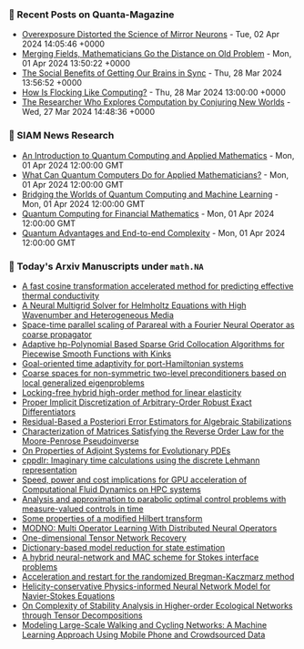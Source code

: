### 📝 Recent Posts on Quanta-Magazine
<!-- quanta starts -->
* <a href="https://www.quantamagazine.org/overexposure-distorted-the-science-of-mirror-neurons-20240402/">Overexposure Distorted the Science of Mirror Neurons</a> - Tue, 02 Apr 2024 14:05:46 +0000
* <a href="https://www.quantamagazine.org/merging-fields-mathematicians-go-the-distance-on-old-problem-20240401/">Merging Fields, Mathematicians Go the Distance on Old Problem</a> - Mon, 01 Apr 2024 13:50:22 +0000
* <a href="https://www.quantamagazine.org/the-social-benefits-of-getting-our-brains-in-sync-20240328/">The Social Benefits of Getting Our Brains in Sync</a> - Thu, 28 Mar 2024 13:56:52 +0000
* <a href="https://www.quantamagazine.org/how-is-flocking-like-computing-20240328/">How Is Flocking Like Computing?</a> - Thu, 28 Mar 2024 13:00:00 +0000
* <a href="https://www.quantamagazine.org/the-researcher-who-explores-computation-by-conjuring-new-worlds-20240327/">The Researcher Who Explores Computation by Conjuring New Worlds</a> - Wed, 27 Mar 2024 14:48:36 +0000
<!-- quanta ends -->

### 📝 SIAM News Research
<!-- siam-news starts -->
* <a href="https://sinews.siam.org/Details-Page/an-introduction-to-quantum-computing-and-applied-mathematics">An Introduction to Quantum Computing and Applied Mathematics</a> - Mon, 01 Apr 2024 12:00:00 GMT
* <a href="https://sinews.siam.org/Details-Page/what-can-quantum-computers-do-for-applied-mathematicians">What Can Quantum Computers Do for Applied Mathematicians?</a> - Mon, 01 Apr 2024 12:00:00 GMT
* <a href="https://sinews.siam.org/Details-Page/bridging-the-worlds-of-quantum-computing-and-machine-learning">Bridging the Worlds of Quantum Computing and Machine Learning</a> - Mon, 01 Apr 2024 12:00:00 GMT
* <a href="https://sinews.siam.org/Details-Page/quantum-computing-for-financial-mathematics">Quantum Computing for Financial Mathematics</a> - Mon, 01 Apr 2024 12:00:00 GMT
* <a href="https://sinews.siam.org/Details-Page/quantum-advantages-and-end-to-end-complexity">Quantum Advantages and End-to-end Complexity</a> - Mon, 01 Apr 2024 12:00:00 GMT
<!-- siam-news ends -->

### 📝 Today's Arxiv Manuscripts under ``math.NA``
<!-- arxiv-math-na starts -->
* <a href="https://arxiv.org/abs/2404.02433">A fast cosine transformation accelerated method for predicting effective thermal conductivity</a>
* <a href="https://arxiv.org/abs/2404.02493">A Neural Multigrid Solver for Helmholtz Equations with High Wavenumber and Heterogeneous Media</a>
* <a href="https://arxiv.org/abs/2404.02521">Space-time parallel scaling of Parareal with a Fourier Neural Operator as coarse propagator</a>
* <a href="https://arxiv.org/abs/2404.02556">Adaptive hp-Polynomial Based Sparse Grid Collocation Algorithms for Piecewise Smooth Functions with Kinks</a>
* <a href="https://arxiv.org/abs/2404.02641">Goal-oriented time adaptivity for port-Hamiltonian systems</a>
* <a href="https://arxiv.org/abs/2404.02758">Coarse spaces for non-symmetric two-level preconditioners based on local generalized eigenproblems</a>
* <a href="https://arxiv.org/abs/2404.02768">Locking-free hybrid high-order method for linear elasticity</a>
* <a href="https://arxiv.org/abs/2404.02770">Proper Implicit Discretization of Arbitrary-Order Robust Exact Differentiators</a>
* <a href="https://arxiv.org/abs/2404.02804">Residual-Based a Posteriori Error Estimators for Algebraic Stabilizations</a>
* <a href="https://arxiv.org/abs/2404.02843">Characterization of Matrices Satisfying the Reverse Order Law for the Moore-Penrose Pseudoinverse</a>
* <a href="https://arxiv.org/abs/2404.02320">On Properties of Adjoint Systems for Evolutionary PDEs</a>
* <a href="https://arxiv.org/abs/2404.02334">cppdlr: Imaginary time calculations using the discrete Lehmann representation</a>
* <a href="https://arxiv.org/abs/2404.02482">Speed, power and cost implications for GPU acceleration of Computational Fluid Dynamics on HPC systems</a>
* <a href="https://arxiv.org/abs/2404.02546">Analysis and approximation to parabolic optimal control problems with measure-valued controls in time</a>
* <a href="https://arxiv.org/abs/2404.02609">Some properties of a modified Hilbert transform</a>
* <a href="https://arxiv.org/abs/2404.02892">MODNO: Multi Operator Learning With Distributed Neural Operators</a>
* <a href="https://arxiv.org/abs/2207.10665">One-dimensional Tensor Network Recovery</a>
* <a href="https://arxiv.org/abs/2303.10771">Dictionary-based model reduction for state estimation</a>
* <a href="https://arxiv.org/abs/2306.06333">A hybrid neural-network and MAC scheme for Stokes interface problems</a>
* <a href="https://arxiv.org/abs/2310.17338">Acceleration and restart for the randomized Bregman-Kaczmarz method</a>
* <a href="https://arxiv.org/abs/2204.07497">Helicity-conservative Physics-informed Neural Network Model for Navier-Stokes Equations</a>
* <a href="https://arxiv.org/abs/2401.02023">On Complexity of Stability Analysis in Higher-order Ecological Networks through Tensor Decompositions</a>
* <a href="https://arxiv.org/abs/2404.00162">Modeling Large-Scale Walking and Cycling Networks: A Machine Learning Approach Using Mobile Phone and Crowdsourced Data</a>
<!-- arxiv-math-na ends -->
